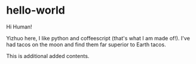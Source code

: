 # hello-world

Hi Human!

Yizhuo here, I like python and coffeescript (that's what I am made of!).
I've had tacos on the moon and find them far superior to Earth tacos.

This is additional added contents.
